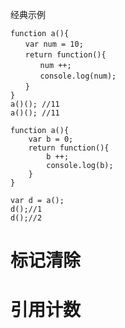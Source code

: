 经典示例

	function a(){
	　　var num = 10;
	　　return function(){
	　　　　num ++;
	　　　　console.log(num);
	　　}
	}
	a()(); //11
	a()(); //11
	
	function a(){
	    var b = 0;
	    return function(){
	        b ++;
	        console.log(b);
	    }
	}
	
	var d = a();
	d();//1
	d();//2
	
	
# 标记清除



# 引用计数